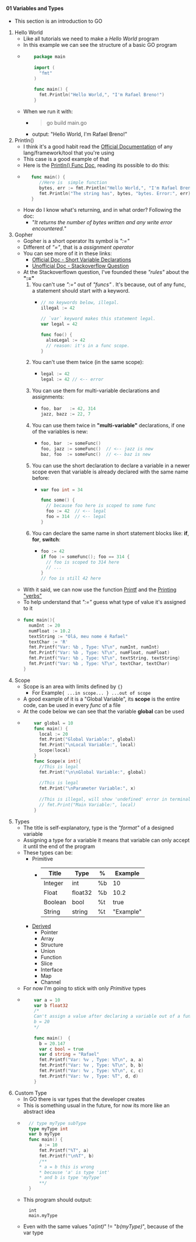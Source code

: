 #### 01 Variables and Types
- This section is an introduction to GO
1. Hello World
    - Like all tutorials we need to make a *Hello World* program
    - In this example we can see the structure of a basic GO program
    - ```go
          package main
          
          import (
            "fmt"
          )
          
          func main() {
            fmt.Println("Hello World,", "I'm Rafael Breno!")
          }
      ```
    - When we run it with:
        - > go build main.go
        - output: "Hello World, I'm Rafael Breno!"
2. Println()
    - I think it's a good habit read the [Official Documentation](https://golang.org/doc/) of any lang/framework/tool that you're using
    - This case is a good example of that
    - Here is the [Println() Func Doc](https://golang.org/pkg/fmt/#Println), reading its possible to do this:
    - ```go
         func main() {
            //Here is  simple function
            bytes, err := fmt.Println("Hello World,", "I'm Rafael Breno!")
            fmt.Println("The string has", bytes, "bytes. Error:", err)
         }
      ```
    - How do I know what's returning, and in what order? Following the doc:
        - "*It returns the number of bytes written and any write error encountered.*"
3. Gopher
    - Gopher is a short operator Its symbol is *":="* 
    - Different of *"="*, that is a *assignment operator*
    - You can see more of it in these links:
        - [Official Doc - Short Variable Declarations](https://golang.org/ref/spec#Short_variable_declarations)
        - [Unofficial Doc - Stackoverflow Question](https://stackoverflow.com/questions/17891226/difference-between-and-operators-in-go/45654233#45654233)
    - At the Stackoverflown question, I've founded these *"rules"* about the **":="**
        1. You can't use *":="*  out of *"funcs"* . It's because, out of any func, a statement should start with a keyword.
            - ```go
              // no keywords below, illegal.
              illegal := 42
              
              // `var` keyword makes this statement legal.
              var legal = 42
              
              func foo() {
                alsoLegal := 42
                // reason: it's in a func scope.
              }
              ```
        2. You can't use them twice (in the same scope):
            - ```go
              legal := 42
              legal := 42 // <-- error
              ```
        3. You can use them for multi-variable declarations and assignments:
            - ```go
              foo, bar   := 42, 314
              jazz, bazz := 22, 7
              ```
        4. You can use them twice in **"multi-variable"** declarations, if one of the variables is new:
            - ```go
              foo, bar  := someFunc()
              foo, jazz := someFunc()  // <-- jazz is new
              baz, foo  := someFunc()  // <-- baz is new
              ```
        5. You can use the short declaration to declare a variable in a newer scope even that variable is already declared with the same name before:
            - ```go
              var foo int = 34
              
              func some() {
                // because foo here is scoped to some func
                foo := 42  // <-- legal
                foo = 314  // <-- legal
              }
              ```
        6. You can declare the same name in short statement blocks like: **if**, **for**, **switch**:
            - ```go
              foo := 42
              if foo := someFunc(); foo == 314 {
                // foo is scoped to 314 here
                // ...
              }
              // foo is still 42 here
              ```
    - With it said, we can now use the function [Printf]() and the [Printing "verbs"](https://golang.org/pkg/fmt/#hdr-Printing)
    - To help understand that *":="* guess what type of value it's assigned to it
    - ```go
      func main(){
        numInt := 20
        numFloat := 10.2
        textString := "Olá, meu nome é Rafael"
        textChar := 'R'
        fmt.Printf("Var: %b , Type: %T\n", numInt, numInt)
        fmt.Printf("Var: %b , Type: %T\n", numFloat, numFloat)
        fmt.Printf("Var: %b , Type: %T\n", textString, textString)
        fmt.Printf("Var: %b , Type: %T\n", textChar, textChar)
      }
      ```
4. Scope
    - Scope is an area with limits defined by ``{}``
        - For Example``{ ...in scope... } ...out of scope`` 
    - A good example of it is a "Global Variable", its **scope** is the entire code, can be used in every *func* of a file
    - At the code below we can see that the variable **global** can be used 
    - ```go
          var global = 10
          func main() {
            local := 20
            fmt.Print("Global Variable:", global)
            fmt.Print("\nLocal Variable:", local)
            Scope(local)
          }     
          func Scope(x int){
            //This is legal
            fmt.Print("\n\nGlobal Variable:", global)
          
            //This is legal
            fmt.Print("\nParameter Variable:", x)
          
            //This is illegal, will show 'undefined' error in terminal
            // fmt.Print("Main Variable:", local)
          }
      ```
5. Types
    - The title is self-explanatory, type is the *"format"* of a designed variable
    - Assigning a type for a variable it means that variable can only accept it until the end of the program
    - These types can be:
        - Primitive
            - | Title   | Type    | %  | Example   |
              |---------|---------|----|-----------|
              | Integer | int     | %b | 10        |
              | Float   | float32 | %b | 10.2      |
              | Boolean | bool    | %t | true      |
              | String  | string  | %t | "Example" |
        - [Derived](https://www.tutorialspoint.com/go/go_data_types.htm)
            - Pointer
            - Array
            - Structure
            - Union
            - Function
            - Slice
            - Interface
            - Map
            - Channel
    - For now I'm going to stick with only *Primitive* types
    - ```go
          var a = 10
          var b float32
          /*
          Can't assign a value after declaring a variable out of a func
          b = 20
          */
          
          func main()  {
            b = 20.147
            var c bool = true
            var d string = "Rafael"
            fmt.Printf("Var: %v , Type: %T\n", a, a)
            fmt.Printf("Var: %v , Type: %T\n", b, b)
            fmt.Printf("Var: %v , Type: %T\n", c, c)
            fmt.Printf("Var: %v , Type: %T", d, d)
          }
      ```
6. Custom Type
    - In GO there is var types that the developer creates
    - This is something usual in the future, for now its more like an abstract idea
    - ```go
        // type myType subType
        type myType int
        var b myType
        func main() {
            a := 10
            fmt.Printf("%T", a)
            fmt.Printf("\n%T", b)
            /**
            * a = b this is wrong
            * because 'a' is type 'int'
            * and b is type 'myType'
            **/
        }
      ```
    - This program should output:
        ```
          int
          main.myType
        ```
    - Even with the same values "*a(int)*" != "*b(myType)*", because of the var type
